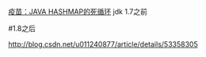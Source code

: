 
[疫苗：JAVA HASHMAP的死循环](https://coolshell.cn/articles/9606.html)
jdk 1.7之前


#1.8之后

http://blog.csdn.net/u011240877/article/details/53358305



